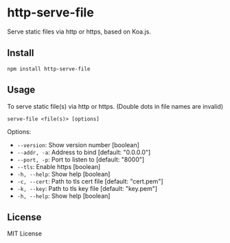# http-serve-file

Serve static files via http or https, based on Koa.js.

## Install

```
npm install http-serve-file
```

## Usage

To serve static file(s) via http or https. (Double dots in file names are invalid)

```
serve-file <file(s)> [options]
```

Options:

* `--version`: Show version number [boolean]
* `--addr, -a`: Address to bind [default: "0.0.0.0"]
* `--port, -p`: Port to listen to [default: "8000"]
* `--tls`: Enable https [boolean]
* `-h, --help`: Show help [boolean]
* `-c, --cert`: Path to tls cert file [default: "cert.pem"]
* `-k, --key`: Path to tls key file [default: "key.pem"]
* `-h, --help`: Show help [boolean]

## License

MIT License
